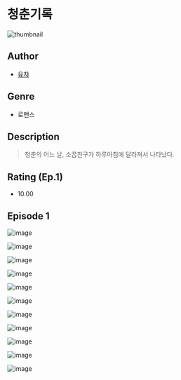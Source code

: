 # 청춘기록
![thumbnail](https://image-comic.pstatic.net/user_contents_data/challenge_comic/2023/05/24/367001/upload_7233964514963697972_480x623.jpeg)

## Author
- [유챠](https://comic.naver.com/artistTitle?id=367001)

## Genre
- 로맨스

## Description
> 청춘의 어느 날, 소꿉친구가 하루아침에 달라져서 나타났다.


## Rating (Ep.1)
- 10.00

## Episode 1
![image](https://image-comic.pstatic.net/user_contents_data/challenge_comic/2023/05/24/367001/upload_7004896433685292132.jpeg)

![image](https://image-comic.pstatic.net/user_contents_data/challenge_comic/2023/05/24/367001/upload_3918805901412481121.jpeg)

![image](https://image-comic.pstatic.net/user_contents_data/challenge_comic/2023/05/24/367001/upload_4134697190678738996.jpeg)

![image](https://image-comic.pstatic.net/user_contents_data/challenge_comic/2023/05/24/367001/upload_7377236184465027126.jpeg)

![image](https://image-comic.pstatic.net/user_contents_data/challenge_comic/2023/05/24/367001/upload_4122820291831554913.jpeg)

![image](https://image-comic.pstatic.net/user_contents_data/challenge_comic/2023/05/24/367001/upload_3630856999429026406.jpeg)

![image](https://image-comic.pstatic.net/user_contents_data/challenge_comic/2023/05/24/367001/upload_3702294474045612897.jpeg)

![image](https://image-comic.pstatic.net/user_contents_data/challenge_comic/2023/05/24/367001/upload_3762253054311871797.jpeg)

![image](https://image-comic.pstatic.net/user_contents_data/challenge_comic/2023/05/24/367001/upload_4062584655435543907.jpeg)

![image](https://image-comic.pstatic.net/user_contents_data/challenge_comic/2023/05/24/367001/upload_4063432348685056358.jpeg)

![image](https://image-comic.pstatic.net/user_contents_data/challenge_comic/2023/05/24/367001/upload_7365131627336393014.jpeg)
